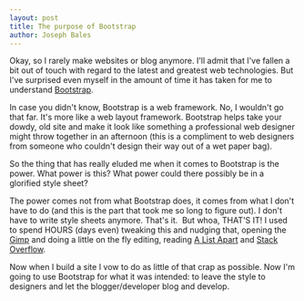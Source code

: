 ```yaml
---
layout: post
title: The purpose of Bootstrap
author: Joseph Bales
---
```

Okay, so I rarely make websites or blog anymore. I'll admit that I've fallen a bit out of touch with regard to the latest and greatest web technologies. But I've surprised even myself in the amount of time it has taken for me to understand <a title="Bootstrap" href="http://getbootstrap.com" target="_blank">Bootstrap</a>.

In case you didn't know, Bootstrap is a web framework. No, I wouldn't go that far. It's more like a web layout framework. Bootstrap helps take your dowdy, old site and make it look like something a professional web designer might throw together in an afternoon (this is a compliment to web designers from someone who couldn't design their way out of a wet paper bag).

So the thing that has really eluded me when it comes to Bootstrap is the power. What power is this? What power could there possibly be in a glorified style sheet?

The power comes not from what Bootstrap does, it comes from what I don't have to do (and this is the part that took me so long to figure out). I don't have to write style sheets anymore. That's it.  But whoa, THAT'S IT! I used to spend HOURS (days even) tweaking this and nudging that, opening the <a title="The Gimp!" href="http://www.gimp.org/" target="_blank">Gimp</a> and doing a little on the fly editing, reading <a title="Pretentious" href="http://alistapart.com/" target="_blank">A List Apart</a> and <a title="Nerd cred quantified." href="http://stackoverflow.com/" target="_blank">Stack Overflow</a>.

Now when I build a site I vow to do as little of that crap as possible. Now I'm going to use Bootstrap for what it was intended: to leave the style to designers and let the blogger/developer blog and develop.
